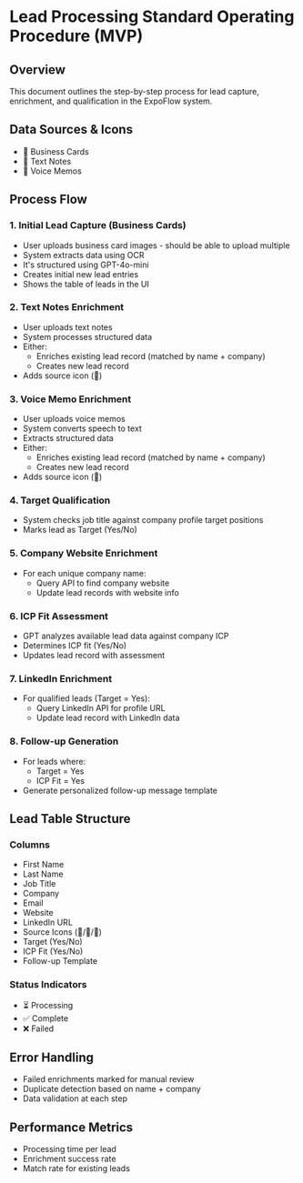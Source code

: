 # Lead Processing Standard Operating Procedure (MVP)

## Overview
This document outlines the step-by-step process for lead capture, enrichment, and qualification in the ExpoFlow system.

## Data Sources & Icons
- 📸 Business Cards
- 📝 Text Notes
- 🎤 Voice Memos

## Process Flow

### 1. Initial Lead Capture (Business Cards)
- User uploads business card images - should be able to upload multiple
- System extracts data using OCR
- It's structured using GPT-4o-mini
- Creates initial new lead entries
- Shows the table of leads in the UI

### 2. Text Notes Enrichment
- User uploads text notes
- System processes structured data
- Either:
  - Enriches existing lead record (matched by name + company)
  - Creates new lead record
- Adds source icon (📝)

### 3. Voice Memo Enrichment
- User uploads voice memos
- System converts speech to text
- Extracts structured data
- Either:
  - Enriches existing lead record (matched by name + company)
  - Creates new lead record
- Adds source icon (🎤)

### 4. Target Qualification
- System checks job title against company profile target positions
- Marks lead as Target (Yes/No)

### 5. Company Website Enrichment
- For each unique company name:
  - Query API to find company website
  - Update lead records with website info

### 6. ICP Fit Assessment
- GPT analyzes available lead data against company ICP
- Determines ICP fit (Yes/No)
- Updates lead record with assessment

### 7. LinkedIn Enrichment
- For qualified leads (Target = Yes):
  - Query LinkedIn API for profile URL
  - Update lead record with LinkedIn data

### 8. Follow-up Generation
- For leads where:
  - Target = Yes
  - ICP Fit = Yes
- Generate personalized follow-up message template

## Lead Table Structure

### Columns
- First Name
- Last Name
- Job Title
- Company
- Email
- Website
- LinkedIn URL
- Source Icons (📸/📝/🎤)
- Target (Yes/No)
- ICP Fit (Yes/No)
- Follow-up Template

### Status Indicators
- ⏳ Processing
- ✅ Complete
- ❌ Failed

## Error Handling
- Failed enrichments marked for manual review
- Duplicate detection based on name + company
- Data validation at each step

## Performance Metrics
- Processing time per lead
- Enrichment success rate
- Match rate for existing leads 